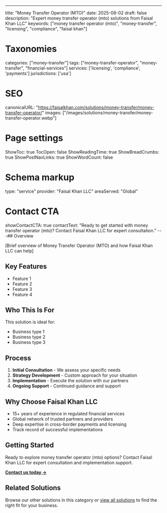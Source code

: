 ---
title: "Money Transfer Operator (MTO)"
date: 2025-08-02
draft: false
description: "Expert money transfer operator (mto) solutions from Faisal Khan LLC"
keywords: ["money transfer operator (mto)", "money-transfer", "licensing", "compliance", "faisal khan"]

# Taxonomies
categories: ["money-transfer"]
tags: ["money-transfer-operator", "money-transfer", "financial-services"]
services: ['licensing', 'compliance', 'payments']
jurisdictions: ['usa']

# SEO
canonicalURL: "https://faisalkhan.com/solutions/money-transfer/money-transfer-operator/"
images: ["/images/solutions/money-transfer/money-transfer-operator.webp"]

# Page settings
ShowToc: true
TocOpen: false
ShowReadingTime: true
ShowBreadCrumbs: true
ShowPostNavLinks: true
ShowWordCount: false

# Schema markup
type: "service"
provider: "Faisal Khan LLC"
areaServed: "Global"

# Contact CTA
showContactCTA: true
contactText: "Ready to get started with money transfer operator (mto)? Contact Faisal Khan LLC for expert consultation."
---## Overview

[Brief overview of Money Transfer Operator (MTO) and how Faisal Khan LLC can help]

## Key Features

- Feature 1
- Feature 2  
- Feature 3
- Feature 4

## Who This Is For

This solution is ideal for:

- Business type 1
- Business type 2
- Business type 3

## Process

1. **Initial Consultation** - We assess your specific needs
2. **Strategy Development** - Custom approach for your situation  
3. **Implementation** - Execute the solution with our partners
4. **Ongoing Support** - Continued guidance and support

## Why Choose Faisal Khan LLC

- 15+ years of experience in regulated financial services
- Global network of trusted partners and providers
- Deep expertise in cross-border payments and licensing
- Track record of successful implementations

## Getting Started

Ready to explore money transfer operator (mto) options? Contact Faisal Khan LLC for expert consultation and implementation support.

**[Contact us today →](mailto:contact@faisalkhan.com)**

## Related Solutions

Browse our other solutions in this category or [view all solutions](/solutions/) to find the right fit for your business.
